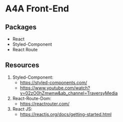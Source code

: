 # A4A Front-End

## Packages
- React
- Styled-Component
- React Route

## Resources
1. Styled-Component:
   - https://styled-components.com/
   - https://www.youtube.com/watch?v=02zO0hZmwnw&ab_channel=TraversyMedia
2. React-Route-Dom: 
   - https://reactrouter.com/
3. React JS:
   - https://reactjs.org/docs/getting-started.html
